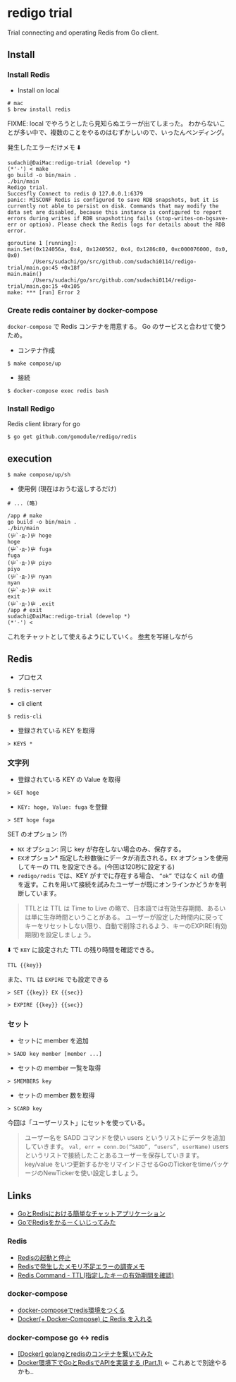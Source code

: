 # redigo trial

Trial connecting and operating Redis from Go client.

## Install

### Install Redis

* Install on local

```shell
# mac
$ brew install redis
```

FIXME: local でやろうとしたら見知らぬエラーが出てしまった。
わからないことが多い中で、複数のことをやるのはむずかしいので、いったんペンディング。

発生したエラーだけメモ ⬇️

```
sudachi@DaiMac:redigo-trial (develop *)
(*'-') < make
go build -o bin/main .
./bin/main
Redigo trial.
Succesfly Connect to redis @ 127.0.0.1:6379
panic: MISCONF Redis is configured to save RDB snapshots, but it is currently not able to persist on disk. Commands that may modify the data set are disabled, because this instance is configured to report errors during writes if RDB snapshotting fails (stop-writes-on-bgsave-err or option). Please check the Redis logs for details about the RDB error.

goroutine 1 [running]:
main.Set(0x124056a, 0x4, 0x1240562, 0x4, 0x1286c80, 0xc000076000, 0x0, 0x0)
        /Users/sudachi/go/src/github.com/sudachi0114/redigo-trial/main.go:45 +0x18f
main.main()
        /Users/sudachi/go/src/github.com/sudachi0114/redigo-trial/main.go:15 +0x105
make: *** [run] Error 2
```


### Create redis container by docker-compose

`docker-compose` で Redis コンテナを用意する。
Go のサービスと合わせて使うため。

* コンテナ作成

```shell
$ make compose/up
```

* 接続

```
$ docker-compose exec redis bash
```


### Install Redigo

Redis client library for go

```shell
$ go get github.com/gomodule/redigo/redis
```

## execution

```shell
$ make compose/up/sh
```

* 使用例 (現在はおうむ返しするだけ)

```
# ... (略)

/app # make
go build -o bin/main .
./bin/main
(屮`･д･)屮 hoge
hoge
(屮`･д･)屮 fuga
fuga
(屮`･д･)屮 piyo
piyo
(屮`･д･)屮 nyan
nyan
(屮`･д･)屮 exit
exit
(屮`･д･)屮 .exit
/app # exit
sudachi@DaiMac:redigo-trial (develop *)
(*'-') < 
```

これをチャットとして使えるようにしていく。
[参考](https://medium.com/eureka-engineering/go-redis-application-28c8c793a652)を写経しながら

## Redis

* プロセス

```
$ redis-server
```

* cli client

```
$ redis-cli
```

* 登録されている KEY を取得

```
> KEYS *
```

### 文字列

* 登録されている KEY の Value を取得

```
> GET hoge
```

* `KEY: hoge, Value: fuga` を登録

```
> SET hoge fuga
```

SET のオプション (?)
<!-- conn.DoでSETを実行しRedisに対して値を書き込みます。 
SETはデータを格納するためのコマンドです。 -->
- `NX` オプション: 同じ key が存在しない場合のみ、保存する。
- `EX`オプション* 指定した秒数後にデータが消去される。`EX` オプションを使用してキーの `TTL` を設定できる。(今回は120秒に設定する)
- `redigo/redis` では、KEY がすでに存在する場合、 `“ok”` ではなく `nil` の値を返す。これを用いて接続を試みたユーザーが既にオンラインかどうかを判断しています。

> TTLとは
> TTL は Time to Live の略で、日本語では有効生存期間、あるいは単に生存時間ということがある。
> ユーザーが設定した時間内に戻ってキーをリセットしない限り、自動で削除されるよう、キーのEXPIRE(有効期限)を設定しましょう。

⬇️ で `KEY` に設定された TTL の残り時間を確認できる。

```
TTL {{key}}
```

また、`TTL` は `EXPIRE` でも設定できる

```
> SET {{key}} EX {{sec}}

> EXPIRE {{key}} {{sec}}
```

### セット

* セットに member を追加

```
> SADD key member [member ...]
```

* セットの member 一覧を取得

```
> SMEMBERS key
```

* セットの member 数を取得

```
> SCARD key
```

今回は「ユーザーリスト」にセットを使っている。
> ユーザー名を SADD コマンドを使い users というリストにデータを追加していきます。
> `val, err = conn.Do(“SADD”, “users”, userName)`
> users というリストで接続したことあるユーザーを保存していきます。key/value をいつ更新するかをリマインドさせるGoのTickerをtimeパッケージのNewTickerを使い設定しましょう。


## Links
* [GoとRedisにおける簡単なチャットアプリケーション](https://medium.com/eureka-engineering/go-redis-application-28c8c793a652)
* [GoでRedisをかるーくいじってみた](https://qiita.com/akubi0w1/items/8701c05fe7186ceee632)

### Redis
* [Redisの起動と停止](https://qiita.com/horiko/items/bc812a03c9e0566d6338)
* [Redisで発生したメモリ不足エラーの調査メモ](http://www.24w.jp/blog/?p=82)
* [Redis Command - TTL(指定したキーの有効期間を確認)](https://symfoware.blog.fc2.com/blog-entry-531.html)

### docker-compose
* [docker-composeでredis環境をつくる](https://qiita.com/uggds/items/5e4f8fee180d77c06ee1)
* [Docker(+ Docker-Compose) に Redis を入れる](https://qiita.com/bonkoturyu/items/5e7e743b359ce63767a2)

### docker-compose go <-> redis
* [[Docker] golangとredisのコンテナを繋いでみた](https://shamaton.orz.hm/blog/archives/310)
* [Docker環境下でGoとRedisでAPIを実装する (Part.1)](https://qiita.com/Morero/items/473bc26ce2200c6a6fc6) ← これあとで別途やるかも..

